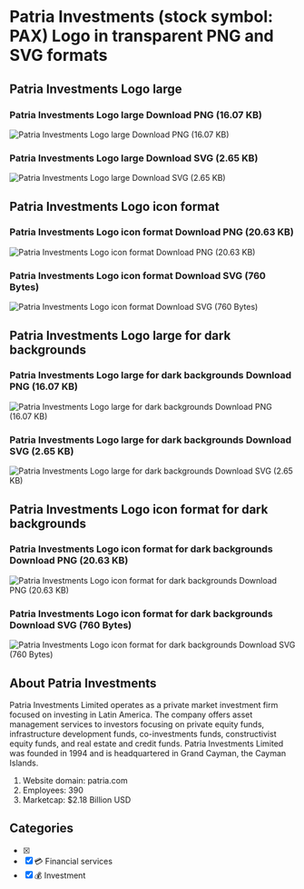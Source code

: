# Patria Investments (stock symbol: PAX) Logo in transparent PNG and SVG formats

## Patria Investments Logo large

### Patria Investments Logo large Download PNG (16.07 KB)

![Patria Investments Logo large Download PNG (16.07 KB)](/img/orig/PAX_BIG-76523b43.png)

### Patria Investments Logo large Download SVG (2.65 KB)

![Patria Investments Logo large Download SVG (2.65 KB)](/img/orig/PAX_BIG-b8c3ed7b.svg)

## Patria Investments Logo icon format

### Patria Investments Logo icon format Download PNG (20.63 KB)

![Patria Investments Logo icon format Download PNG (20.63 KB)](/img/orig/PAX-5304697d.png)

### Patria Investments Logo icon format Download SVG (760 Bytes)

![Patria Investments Logo icon format Download SVG (760 Bytes)](/img/orig/PAX-80998ac7.svg)

## Patria Investments Logo large for dark backgrounds

### Patria Investments Logo large for dark backgrounds Download PNG (16.07 KB)

![Patria Investments Logo large for dark backgrounds Download PNG (16.07 KB)](/img/orig/PAX_BIG.D-22f38b71.png)

### Patria Investments Logo large for dark backgrounds Download SVG (2.65 KB)

![Patria Investments Logo large for dark backgrounds Download SVG (2.65 KB)](/img/orig/PAX_BIG.D-704edbf5.svg)

## Patria Investments Logo icon format for dark backgrounds

### Patria Investments Logo icon format for dark backgrounds Download PNG (20.63 KB)

![Patria Investments Logo icon format for dark backgrounds Download PNG (20.63 KB)](/img/orig/PAX.D-47302b58.png)

### Patria Investments Logo icon format for dark backgrounds Download SVG (760 Bytes)

![Patria Investments Logo icon format for dark backgrounds Download SVG (760 Bytes)](/img/orig/PAX.D-504e3318.svg)

## About Patria Investments

Patria Investments Limited operates as a private market investment firm focused on investing in Latin America. The company offers asset management services to investors focusing on private equity funds, infrastructure development funds, co-investments funds, constructivist equity funds, and real estate and credit funds. Patria Investments Limited was founded in 1994 and is headquartered in Grand Cayman, the Cayman Islands.

1. Website domain: patria.com
2. Employees: 390
3. Marketcap: $2.18 Billion USD


## Categories
- [x] 
- [x] 💳 Financial services
- [x] 💰 Investment
